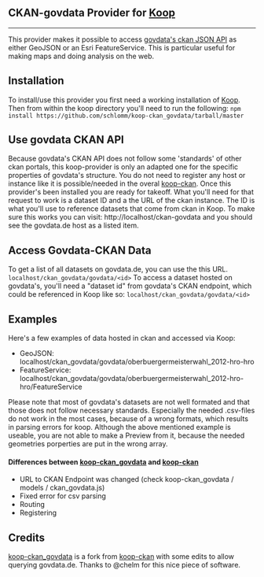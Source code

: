 ## CKAN-govdata Provider for [Koop](https://github.com/Esri/koop)
-----------

This provider makes it possible to access [govdata's ckan JSON API](https://www.govdata.de/metadatenschema) as either GeoJSON or an Esri FeatureService. This is particular useful for making maps and doing analysis on the web.

## Installation
To install/use this provider you first need a working installation of [Koop](https://github.com/Esri/koop). Then from within the koop directory you'll need to run the following:
 `npm install https://github.com/schlomm/koop-ckan_govdata/tarball/master`


## Use govdata CKAN API
Because govdata's CKAN API does not follow some  'standards' of other ckan portals, this koop-provider is only an adapted one for the specific properties of govdata's structure. You do not need to register any host or instance like it is possible/needed in the overal [koop-ckan](https://github.com/chelm/koop-ckan). Once this provider's been installed you are ready for takeoff.
What you'll need for that request to work is a dataset ID and a the URL of the ckan instance. The ID is what you'll use to reference datasets that come from ckan in Koop. 
To make sure this works you can visit: http://localhost/ckan-govdata and you should see the govdata.de host as a listed item.

## Access Govdata-CKAN Data
To get a list of all datasets on govdata.de, you can use the this URL.
`localhost/ckan_govdata/govdata/<id>`
To access a dataset hosted on govdata's, you'll need a "dataset id" from govdata's CKAN endpoint, which could be referenced in Koop like so: 
`localhost/ckan_govdata/govdata/<id>`


## Examples 
Here's a few examples of data hosted in ckan and accessed via Koop: 

* GeoJSON: localhost/ckan_govdata/govdata/oberbuergermeisterwahl_2012-hro-hro
* FeatureService: localhost/ckan_govdata/govdata/oberbuergermeisterwahl_2012-hro-hro/FeatureService

Please note that most of govdata's datasets are not well formated and that those does not follow necessary standards. Especially the needed .csv-files do not work in the most cases, because of a wrong formats, which results in parsing errors for koop. Although the above mentioned example is useable, you are not able to make a Preview from it, because the needed geometries porperties are put in the wrong array. 

#### Differences between [koop-ckan_govdata](https://github.com/schlomm/koop-ckan_govdata) and [koop-ckan](https://github.com/chelm/koop-ckan) 

 - URL to CKAN Endpoint was changed (check koop-ckan_govdata / models / ckan_govdata.js)
 - Fixed error for csv parsing
 - Routing
 - Registering

## Credits
[koop-ckan_govdata](https://github.com/schlomm/koop-ckan_govdata) is a fork from [koop-ckan](https://github.com/chelm/koop-ckan) with some edits to allow querying govdata.de.  Thanks to @chelm for this nice piece of software.  


